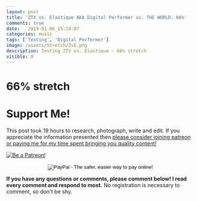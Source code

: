 ```yaml
---
layout: post
title: 'ZTX vs. Elastique AKA Digital Performer vs. THE WORLD. 66%'
comments: true
date:   2019-01-06_15:14:07 
categories: music
tags: ['Testing', 'Digital Performer']
image: /assets/Stretch/ZvE.png
description: Testing ZTX vs. Elastique - 66% stretch
visible: 0
---
```


# 66% stretch

  <script type="text/javascript" src="/admc/comparator.js?v={{ site.time | date:'%s' }}"> </script>
  <link rel="stylesheet" type="text/css" href="/admc/admc.css">
<admc path="/assets/Stretch/66" title="66% stretch">
    <file name="ZTXVox66.aac" />
    <file name="ElastiqueVox66.aac" />
</admc>
<admc path="/assets/Stretch/66" title="66% stretch">
    <file name="ZTXPuke66.aac" />
    <file name="ElastiquePuke66.aac" />
</admc>
<admc path="/assets/Stretch/66" title="66% stretch">
    <file name="ZTXOrch66.aac" />
    <file name="ElastiqueOrch66.aac" />
</admc>
<admc path="/assets/Stretch/66" title="66% stretch">
    <file name="ZTXPop66.aac" />
    <file name="ElastiquePop66.aac" />
</admc>
<admc path="/assets/Stretch/66" title="66% stretch">
    <file name="ZTXAcoustic66.aac" />
    <file name="ElastiqueAcoustic66.aac" />
</admc>
<admc path="/assets/Stretch/66" title="66% stretch">
    <file name="ZTXDrum66.aac" />
    <file name="ElastiqueDrum66.aac" />
</admc>
<admc path="/assets/Stretch/66" title="66% stretch">
    <file name="ZTXBass66.aac" />
    <file name="ElastiqueBass66.aac" />
</admc>
<admc path="/assets/Stretch/66" title="66% stretch">
    <file name="ZTXTrumpet66.aac" />
    <file name="ElastiqueTrumpet66.aac" />
</admc>

# Support Me!

This post took 19 hours to research, photograph, write and edit. If you appreciate the information presented then <a href="/DonateNow/">please consider joining patreon or paying me for my time spent bringing you quality content!</a>

<a href="https://www.patreon.com/bePatron?u=7465992"> <img class="patreon-button" src="/assets/Patreon.png" alt="Be a Patreon!"></a>

<form style="text-align: center;" action="https://www.paypal.com/cgi-bin/webscr" method="post" target="_top">
<input type="hidden" name="cmd" value="_s-xclick">
<input type="hidden" name="hosted_button_id" value="BR247JAZBTUJJ">
<input type="image" src="https://www.paypalobjects.com/en_US/i/btn/btn_donateCC_LG.gif" border="0" name="submit" alt="PayPal - The safer, easier way to pay online!">
<img alt="" border="0" src="https://www.paypalobjects.com/en_US/i/scr/pixel.gif" width="1" height="1">
</form>

**If you have any questions or comments, please comment below! I read every comment and respond to most.** No registration is necessary to comment, so don't be shy.

